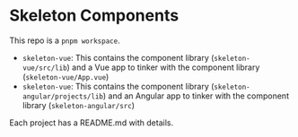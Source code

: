 # Skeleton Components

This repo is a `pnpm workspace`.

- `skeleton-vue`: This contains the component library (`skeleton-vue/src/lib`) and a Vue app to tinker with the component library (`skeleton-vue/App.vue`)
- `skeleton-vue`: This contains the component library (`skeleton-angular/projects/lib`) and an Angular app to tinker with the component library (`skeleton-angular/src`)

Each project has a README.md with details.